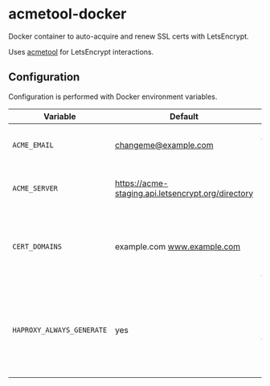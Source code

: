 # acmetool-docker

Docker container to auto-acquire and renew SSL certs with LetsEncrypt.

Uses [acmetool](https://github.com/hlandau/acme) for LetsEncrypt interactions.

## Configuration

Configuration is performed with Docker environment variables.

| Variable | Default | Description |
| -------- | ------- | ----------- |
| `ACME_EMAIL` | changeme@example.com | Email used to register with LetsEncrypt |
| `ACME_SERVER` | https://acme-staging.api.letsencrypt.org/directory | ACME API URL, defaults to staging API. |
| `CERT_DOMAINS` | example.com www.example.com | Space-delimited list of domains to get certificates for |
| `HAPROXY_ALWAYS_GENERATE` | yes | If set, generates combined cert and private key files that can be used by HAProxy. |
